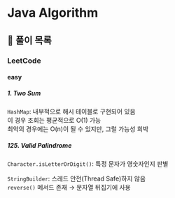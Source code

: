 # Java Algorithm

## 📝 풀이 목록

### LeetCode

#### easy

##### 1. Two Sum
`HashMap`: 내부적으로 해시 테이블로 구현되어 있음  
이 경우 조회는 평균적으로 O(1) 가능  
최악의 경우에는 O(n)이 될 수 있지만, 그럴 가능성 희박

##### 125. Valid Palindrome
`Character.isLetterOrDigit()`: 특정 문자가 영숫자인지 판별  

`StringBuilder`: 스레드 안전(Thread Safe)하지 않음  
`reverse()` 메서드 존재 → 문자열 뒤집기에 사용